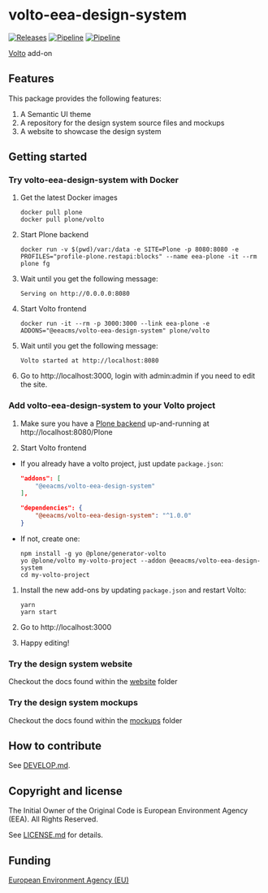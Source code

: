 # volto-eea-design-system
[![Releases](https://img.shields.io/github/v/release/eea/volto-eea-design-system)](https://github.com/eea/volto-eea-design-system/releases)
[![Pipeline](https://ci.eionet.europa.eu/buildStatus/icon?job=volto-addons%2Fvolto-eea-design-system%2Fmaster&subject=master)](https://ci.eionet.europa.eu/view/Github/job/volto-addons/job/volto-eea-design-system/job/master/display/redirect)
[![Pipeline](https://ci.eionet.europa.eu/buildStatus/icon?job=volto-addons%2Fvolto-eea-design-system%2Fdevelop&subject=develop)](https://ci.eionet.europa.eu/view/Github/job/volto-addons/job/volto-eea-design-system/job/develop/display/redirect)

[Volto](https://github.com/plone/volto) add-on

## Features

This package provides the following features:

1. A Semantic UI theme
2. A repository for the design system source files and mockups
3. A website to showcase the design system


## Getting started

### Try volto-eea-design-system with Docker

1. Get the latest Docker images

   ```
   docker pull plone
   docker pull plone/volto
   ```

2. Start Plone backend
   ```
   docker run -v $(pwd)/var:/data -e SITE=Plone -p 8080:8080 -e PROFILES="profile-plone.restapi:blocks" --name eea-plone -it --rm plone fg
   ```
3. Wait until you get the following message:
    ```
    Serving on http://0.0.0.0:8080
    ```

4. Start Volto frontend

   ```
   docker run -it --rm -p 3000:3000 --link eea-plone -e ADDONS="@eeacms/volto-eea-design-system" plone/volto
   ```
5. Wait until you get the following message:
     ```
    Volto started at http://localhost:8080 
    ```

6. Go to http://localhost:3000, login with admin:admin if you need to edit the site.

### Add volto-eea-design-system to your Volto project

1. Make sure you have a [Plone backend](https://plone.org/download) up-and-running at http://localhost:8080/Plone

1. Start Volto frontend

* If you already have a volto project, just update `package.json`:

   ```JSON
   "addons": [
       "@eeacms/volto-eea-design-system"
   ],

   "dependencies": {
       "@eeacms/volto-eea-design-system": "^1.0.0"
   }
   ```

* If not, create one:

   ```
   npm install -g yo @plone/generator-volto
   yo @plone/volto my-volto-project --addon @eeacms/volto-eea-design-system
   cd my-volto-project
   ```

1. Install the new add-ons by updating `package.json` and restart Volto:

   ```
   yarn
   yarn start
   ```

2. Go to http://localhost:3000

3. Happy editing!

### Try the design system website

Checkout the docs found within the [website](https://github.com/eea/volto-eea-design-system/blob/master/website/README.md) folder

### Try the design system mockups

Checkout the docs found within the [mockups](https://github.com/eea/volto-eea-design-system/blob/master/mockups/README.md) folder

## How to contribute

See [DEVELOP.md](https://github.com/eea/volto-eea-design-system/blob/master/DEVELOP.md).

## Copyright and license

The Initial Owner of the Original Code is European Environment Agency (EEA).
All Rights Reserved.

See [LICENSE.md](https://github.com/eea/volto-eea-design-system/blob/master/LICENSE.md) for details.

## Funding

[European Environment Agency (EU)](http://eea.europa.eu)
